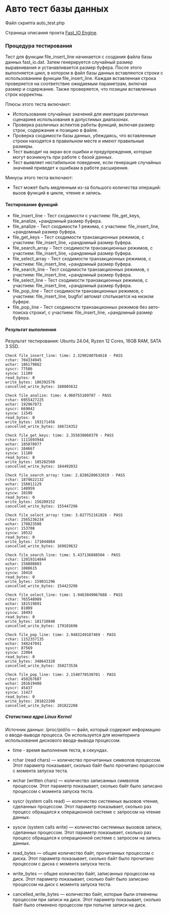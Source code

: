 # Авто тест базы данных


Файл скрипта auto_test.php

Страница описания прокта [Fast_IO Engine](https://github.com/commeta/fast_io).


### Процедура тестирования

Тест для функции file_insert_line начинается с создания файла базы данных fast_io.dat. Затем генерируется случайный размер выравнивания и устанавливается размер буфера. После этого выполняется цикл, в котором в файл базы данных вставляются строки с использованием функции file_insert_line. Каждая вставленная строка проверяется на соответствие ожидаемым параметрам, включая размер и содержание. Также проверяется, что позиции вставленных строк корректны.

Плюсы этого теста включают:
- Использование случайных значений для имитации различных сценариев использования в допустимых диапазонах.
- Проверка различных аспектов работы функций, включая размер строк, содержание и позицию в файле.
- Проверка сходимости базы данных, убеждаясь, что вставленные строки находятся в правильном месте и имеют правильные размеры.
- Тест выводит на экран все ошибки и предупреждения, которые могут возникнуть при работе с базой данных.
- Тест выявляет нестабильное поведение, если генерация случайных значений приведет к ошибкам в работе расширения.

Минусы этого теста включают:
- Тест может быть медленным из-за большого количества операций: вызов функций в цикле, чтение и запись.


#### Тестирование функций
- file_insert_line - Тест сходимости с участием: file_get_keys, file_analize, +рандомный размер буфера.
- file_analize - Тест сходимости 1 режима, с участием: file_insert_line, +рандомный размер буфера.
- file_get_keys - Тест сходимости транзакционных режимов, с участием: file_insert_line, +рандомный размер буфера.
- file_search_array - Тест сходимости транзакционных режимов, с участием: file_insert_line, +рандомный размер буфера.
- file_select_array - Тест сходимости транзакционных режимов, с участием: file_insert_line, +рандомный размер буфера.
- file_search_line - Тест сходимости транзакционных режимов, с участием: file_insert_line, +рандомный размер буфера.
- file_select_line - Тест сходимости транзакционных режимов, с участием: file_insert_line, +рандомный размер буфера.
- file_pop_line - Тест сходимости транзакционных режимов, с участием: file_insert_line, bugfix! автомат спотыкается на низком буфере.
- file_pop_line - Тест сходимости транзакционных режимов без авто-поиска строки!, с участием: file_insert_line, +рандомный размер буфера.


#### Результат выполнения
Результат тестирования: Ubuntu 24.04, Ryzen 12 Cores, 16GB RAM, SATA 3 SSD.
```
Check file_insert_line: time: 2.3290240764618 - PASS
rchar: 704334945
wchar: 186179882
syscr: 77586
syscw: 11109
read_bytes: 0
write_bytes: 186392576
cancelled_write_bytes: 180805632

Check file_analize: time: 4.960755109787 - PASS
rchar: 6955427225
wchar: 192967073
syscr: 669042
syscw: 11545
read_bytes: 0
write_bytes: 193171456
cancelled_write_bytes: 186724352

Check file_get_keys: time: 2.355838060379 - PASS
rchar: 1111693944
wchar: 185078977
syscr: 104667
syscw: 11180
read_bytes: 0
write_bytes: 185282560
cancelled_write_bytes: 184492032

Check file_search_array: time: 2.8286280632019 - PASS
rchar: 1874622132
wchar: 156011129
syscr: 148959
syscw: 10190
read_bytes: 0
write_bytes: 156209152
cancelled_write_bytes: 155447296

Check file_select_array: time: 3.027752161026 - PASS
rchar: 2565236234
wchar: 170823508
syscr: 153708
syscw: 10532
read_bytes: 0
write_bytes: 171044864
cancelled_write_bytes: 169029632

Check file_search_line: time: 5.437136888504 - PASS
rchar: 12019314844
wchar: 158808803
syscr: 1088615
syscw: 10416
read_bytes: 0
write_bytes: 159031296
cancelled_write_bytes: 154423296

Check file_select_line: time: 1.9463849067688 - PASS
rchar: 765548989
wchar: 181519891
syscr: 81009
syscw: 10493
read_bytes: 0
write_bytes: 181710848
cancelled_write_bytes: 179101696

Check file_pop_line: time: 2.9483249187469 - PASS
rchar: 1152357135
wchar: 348247041
syscr: 87569
syscw: 22084
read_bytes: 0
write_bytes: 348643328
cancelled_write_bytes: 350273536

Check file_pop_line: time: 2.1540770530701 - PASS
rchar: 450267687
wchar: 201619408
syscr: 45437
syscw: 11427
read_bytes: 0
write_bytes: 201822208
cancelled_write_bytes: 201822208

```


##### Статистика ядра Linux Kernel

Источник данных: /proc/pid/io — файл, который содержит информацию о вводе-выводе процесса. Он используется для мониторинга использования дискового ввода-вывода процессом.

- time - время выполнения теста, в секундах.

- rchar (read chars) — количество прочитанных символов процессом. Этот параметр показывает, сколько байт было прочитано процессом с момента запуска теста.

- wchar (written chars) — количество записанных символов процессом. Этот параметр показывает, сколько байт было записано процессом с момента запуска теста.

- syscr (system calls read) — количество системных вызовов чтения, сделанных процессом. Этот параметр показывает, сколько раз процесс обращался к операционной системе с запросом на чтение данных.

- syscw (system calls write) — количество системных вызовов записи, сделанных процессом. Этот параметр показывает, сколько раз процесс обращался к операционной системе с запросом на запись данных.

- read_bytes — общее количество байт, прочитанных процессом с диска. Этот параметр показывает, сколько байт было прочитано процессом с диска с момента запуска теста.

- write_bytes — общее количество байт, записанных процессом на диск. Этот параметр показывает, сколько байт было записано процессом на диск с момента запуска теста.

- cancelled_write_bytes — количество байт, которые были отменены процессом при записи на диск. Этот параметр показывает, сколько байт было отменено процессом при попытке записи на диск.


